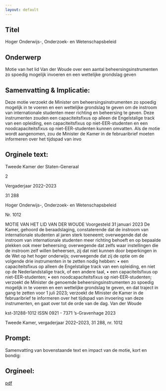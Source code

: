 ```yaml
---
layout: default
---
```

## Titel
Hoger Onderwijs-, Onderzoek- en Wetenschapsbeleid
## Onderwerp
Motie van het lid Van der Woude over een aantal beheersingsinstrumenten zo spoedig mogelijk invoeren en een wettelijke grondslag geven 
## Samenvatting & Implicatie:

Deze motie verzoekt de Minister om beheersingsinstrumenten zo spoedig mogelijk in te voeren en een wettelijke grondslag te geven om de instroom van internationale studenten meer richting en beheersing te geven. Deze instrumenten zouden een capaciteitsfixus op alleen de Engelstalige track van een opleiding, een capaciteitsfixus op niet-EER-studenten en een noodcapaciteitsfixus op niet-EER-studenten kunnen omvatten. Als de motie wordt aangenomen, zou de Minister de Kamer in de februaribrief moeten informeren over het tijdspad van invo
## Orginele text:


Tweede Kamer der Staten-Generaal

2

Vergaderjaar 2022–2023

31 288

Hoger Onderwijs-, Onderzoek- en
Wetenschapsbeleid

Nr. 1012

MOTIE VAN HET LID VAN DER WOUDE
Voorgesteld 31 januari 2023
De Kamer,
gehoord de beraadslaging,
constaterende dat de instroom van internationale studenten al jaren sterk
toeneemt;
overwegende dat de instroom van internationale studenten meer richting
behoeft en op bepaalde plekken ook meer beheersing;
overwegende dat zelfs waar instellingen die de instroom zelf willen
beheersen, zij dat niet kunnen door beperkingen in de Wet op het hoger
onderwijs;
overwegende dat zij de optie om de volgende drie instrumenten in te
zetten nodig hebben:
• een capaciteitsfixus op alleen de Engelstalige track van een opleiding,
en niet op de Nederlandstalige track, of een andere taal,
• een capaciteitsfixus op niet-EER-studenten;
• een noodcapaciteitsfixus op niet-EER-studenten;
verzoekt de Minister de genoemde beheersingsinstrumenten zo spoedig
mogelijk in te voeren en een wettelijke grondslag te geven, en dat traject
in gang te zetten voor 1 juli 2023;
verzoekt de Minister de Kamer in de februaribrief te informeren over het
tijdspad van invoering van deze instrumenten,
en gaat over tot de orde van de dag.
Van der Woude

kst-31288-1012
ISSN 0921 - 7371
’s-Gravenhage 2023

Tweede Kamer, vergaderjaar 2022–2023, 31 288, nr. 1012


## Prompt:
Samenvatting van bovenstaande text en impact van de motie, kort en bondig:

## Orgineel:
[pdf](https://gegevensmagazijn.tweedekamer.nl/OData/v4/2.0/Document(066589e0-ff32-4008-be95-5cc3de789cf8)/resource)
